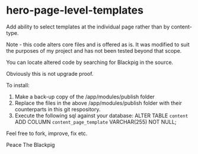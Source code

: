 hero-page-level-templates
=========================

Add ability to select templates at the individual page rather than by content-type.

Note - this code alters core files and is offered as is. It was modified to suit the purposes of my project
and has not been tested beyond that scope.

You can locate altered code by searching for Blackpig in the source.

Obviously this is not upgrade proof.

To install:

1. Make a back-up copy of the /app/modules/publish folder
2. Replace the files in the above /app/modules/publish folder with their counterparts in this git respository.
3. Execute the following sql against your database:
    ALTER TABLE `content` ADD COLUMN `content_page_template` VARCHAR(255) NOT NULL;

Feel free to fork, improve, fix etc.

Peace
The Blackpig
